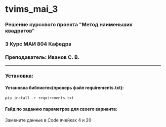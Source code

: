 # tvims_mai_3


### Решение курсового проекта "Метод наименьших квадратов"
### 3 Курс МАИ 804 Кафедра   
### Преподаватель: Иванов С. В.  
*** 
### Установка:
#### Установка библиотек(проверь файл requirements.txt): 
``` pip install -r requirements.txt ```

#### Гайд по заданию параметров для своего варианта:
Замените данные в Code ячейках 4 и 20